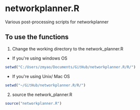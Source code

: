 networkplanner.R
================

Various post-processing scripts for networkplanner

To use the functions
----
1. Change the working directory to the network_planner.R
 * If you're using windows OS

```r
setwd("C:/Users/zmyao/Documents/GitHub/networkplanner.R/R/")
```

 * If you're using Unix/ Mac OS

```r
setwd("~/GitHub/networkplanner.R/R/")
```
2. source the network_planner.R

```r
source("networkplanner.R")
```

